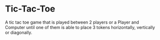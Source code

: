 # Tic-Tac-Toe
A tic tac toe game that is played between 2 players or a Player and Computer until one of them is able to place 3 tokens horizontally, vertically or diagonally.
